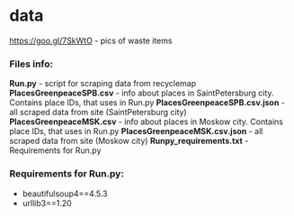 # data

https://goo.gl/7SkWtO -  pics of waste items

### Files info:
**Run.py** - script for scraping data from recyclemap
**PlacesGreenpeaceSPB.csv** - info about places in SaintPetersburg city. Contains place IDs, that uses in Run.py
**PlacesGreenpeaceSPB.csv.json** - all scraped data from site (SaintPetersburg city)
**PlacesGreenpeaceMSK.csv** - info about places in Moskow city. Contains place IDs, that uses in Run.py
**PlacesGreenpeaceMSK.csv.json** - all scraped data from site (Moskow city)
**Runpy_requirements.txt** - Requirements for Run.py

### Requirements for Run.py:
* beautifulsoup4==4.5.3
* urllib3==1.20



